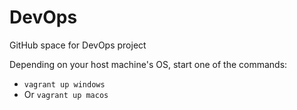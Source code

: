 # DevOps
GitHub space for DevOps project

Depending on your host machine's OS, start one of the commands:
- `vagrant up windows`
- Or `vagrant up macos`

